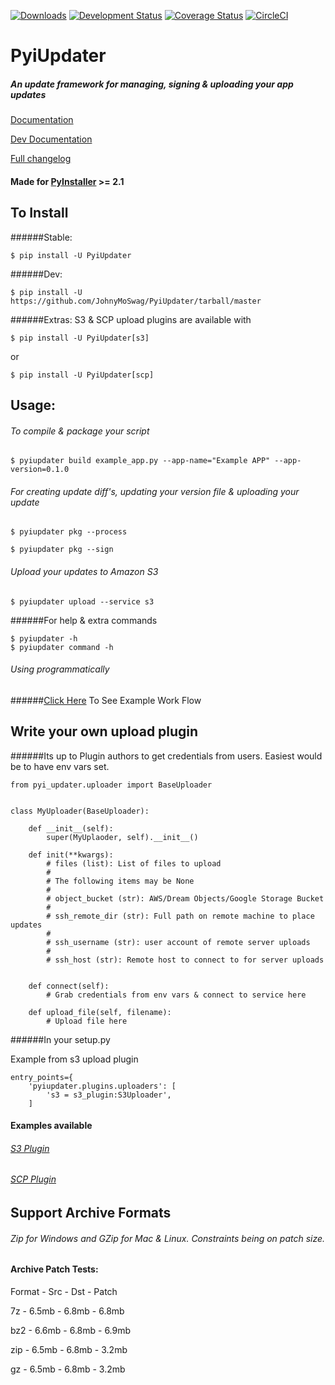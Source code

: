 [![Downloads](https://pypip.in/download/PyiUpdater/badge.svg?style=flat)](https://pypi.python.org/pypi/PyiUpdater/)
[![Development Status](https://pypip.in/status/PyiUpdater/badge.svg?style=flat)](https://pypi.python.org/pypi/PyiUpdater/)
[![Coverage Status](https://coveralls.io/repos/JohnyMoSwag/PyiUpdater/badge.svg?branch=master)](https://coveralls.io/r/JohnyMoSwag/PyiUpdater?branch=master)
[![CircleCI](https://img.shields.io/circleci/project/BrightFlair/PHP.Gt.svg)](https://github.com/JohnyMoSwag/PyiUpdater)

# PyiUpdater
##### An update framework for managing, signing & uploading your app updates
[Documentation](http://docs.pyiupdater.com)

[Dev Documentation](http://dev-docs.pyiupdater.com)


[Full changelog](https://github.com/JohnyMoSwag/PyiUpdater/blob/master/changelog.txt)

#### Made for [PyInstaller](http://www.pyinstaller.org) >= 2.1


## To Install

######Stable:

    $ pip install -U PyiUpdater

######Dev:

    $ pip install -U https://github.com/JohnyMoSwag/PyiUpdater/tarball/master

######Extras: S3 & SCP upload plugins are available with

    $ pip install -U PyiUpdater[s3]

or

    $ pip install -U PyiUpdater[scp]


## Usage:

###### To compile & package your script

    $ pyiupdater build example_app.py --app-name="Example APP" --app-version=0.1.0


###### For creating update diff's, updating your version file & uploading your update

    $ pyiupdater pkg --process

    $ pyiupdater pkg --sign

###### Upload your updates to Amazon S3

    $ pyiupdater upload --service s3


######For help & extra commands

    $ pyiupdater -h
    $ pyiupdater command -h


###### Using programmatically
######[Click Here](https://github.com/JohnyMoSwag/PyiUpdater/tree/master/demos "Example Usage") To See Example Work Flow


## Write your own upload plugin
######Its up to Plugin authors to get credentials from users. Easiest would be to have env vars set.

    from pyi_updater.uploader import BaseUploader


    class MyUploader(BaseUploader):

        def __init__(self):
            super(MyUplaoder, self).__init__()

        def init(**kwargs):
            # files (list): List of files to upload
            #
            # The following items may be None
            #
            # object_bucket (str): AWS/Dream Objects/Google Storage Bucket
            #
            # ssh_remote_dir (str): Full path on remote machine to place updates
            #
            # ssh_username (str): user account of remote server uploads
            #
            # ssh_host (str): Remote host to connect to for server uploads


        def connect(self):
            # Grab credentials from env vars & connect to service here

        def upload_file(self, filename):
            # Upload file here


######In your setup.py

Example from s3 upload plugin

    entry_points={
        'pyiupdater.plugins.uploaders': [
            's3 = s3_plugin:S3Uploader',
        ]


#### Examples available
###### [S3 Plugin](https://github.com/JohnyMoSwag/pyiupdater-s3-plugin "S3 Plugin")
###### [SCP Plugin](https://github.com/JohnyMoSwag/pyiupdater-scp-plugin "SCP Plugin")

## Support Archive Formats
###### Zip for Windows and GZip for Mac & Linux.  Constraints being on patch size.

#### Archive Patch Tests:
Format  -  Src  -  Dst  -  Patch

7z - 6.5mb - 6.8mb -  6.8mb

bz2 - 6.6mb - 6.8mb - 6.9mb

zip - 6.5mb - 6.8mb - 3.2mb

gz - 6.5mb - 6.8mb - 3.2mb

